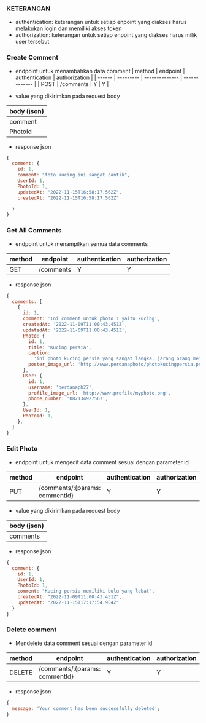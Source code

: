 ### KETERANGAN

- authentication: keterangan untuk setiap enpoint yang diakses harus melakukan login dan memiliki akses token
- authorization: keterangan untuk setiap enpoint yang diakses harus milik user tersebut

### Create Comment

- endpoint untuk menambahkan data comment
  | method | endpoint | authentication | authorization |
  | ------ | --------- | -------------- | ------------- |
  | POST | /comments | Y | Y |

- value yang dikirimkan pada request body

| body (json) |
| ----------- |
| comment     |
| PhotoId     |

- response json

```js
{
  comment: {
    id: 1,
    comment: "foto kucing ini sangat cantik",
    UserId: 1,
    PhotoId: 1,
    updatedAt: "2022-11-15T16:58:17.562Z",
    createdAt: "2022-11-15T16:58:17.562Z"

  }
}
```

### Get All Comments

- endpoint untuk menampilkan semua data comments

| method | endpoint  | authentication | authorization |
| ------ | --------- | -------------- | ------------- |
| GET    | /comments | Y              | Y             |

- response json

```js
{
  comments: [
    {
      id: 1,
      comment: 'Ini comment untuk photo 1 yaitu kucing',
      createdAt: '2022-11-09T11:00:43.451Z',
      updatedAt: '2022-11-09T11:00:43.451Z',
      Photo: {
        id: 1,
        title: 'Kucing persia',
        caption:
          'ini photo kucing persia yang sangat langka, jarang orang memilikinya',
        poster_image_url: 'http://www.perdanaphoto/photokucingpersia.png',
      },
      User: {
        id: 1,
        username: 'perdanaph27',
        profile_image_url: 'http://www.profile/myphoto.png',
        phone_number: '082134927567',
      },
      UserId: 1,
      PhotoId: 1,
    },
  ]
}
```

### Edit Photo

- endpoint untuk mengedit data comment sesuai dengan parameter id

| method | endpoint                       | authentication | authorization |
| ------ | ------------------------------ | -------------- | ------------- |
| PUT    | /comments/:{params: commentId} | Y              | Y             |

- value yang dikirimkan pada request body

| body (json) |
| ----------- |
| comments    |

- response json

```js
{
  comment: {
    id: 1,
    UserId: 1,
    PhotoId: 1,
    comment: "Kucing persia memiliki bulu yang lebat",
    createdAt: "2022-11-09T11:00:43.451Z",
    updatedAt: "2022-11-15T17:17:54.954Z"
  }
}
```

### Delete comment

- Mendelete data comment sesuai dengan parameter id

| method | endpoint                       | authentication | authorization |
| ------ | ------------------------------ | -------------- | ------------- |
| DELETE | /comments/:{params: commentId} | Y              | Y             |

- response json

```js
{
  message: 'Your comment has been successfully deleted';
}
```
